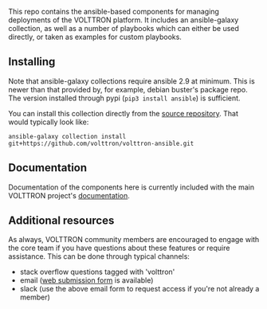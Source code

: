 This repo contains the ansible-based components for managing deployments of the VOLTTRON platform.
It includes an ansible-galaxy collection, as well as a number of playbooks which can either be used directly,
or taken as examples for custom playbooks.

## Installing

Note that ansible-galaxy collections require ansible 2.9 at minimum.
This is newer than that provided by, for example, debian buster's package repo.
The version installed through pypi (`pip3 install ansible`) is sufficient.

You can install this collection directly from the [source repository](https://docs.ansible.com/ansible/devel/user_guide/collections_using.html#installing-a-collection-from-a-git-repository).
That would typically look like:

```
ansible-galaxy collection install git+https://github.com/volttron/volttron-ansible.git
```

## Documentation

Documentation of the components here is currently included with the main VOLTTRON project's [documentation](https://volttron.readthedocs.io/en/volttron_7.1_preview/setup/recipes.html).

## Additional resources

As always, VOLTTRON community members are encouraged to engage with the core team if you have questions about these features or require assistance.
This can be done through typical channels:
- stack overflow questions tagged with 'volttron'
- email ([web submission form](volttron.org/contact) is available)
- slack (use the above email form to request access if you're not already a member)
